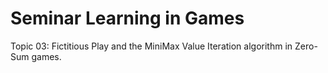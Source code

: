 # Seminar Learning in Games

Topic 03: Fictitious Play and the MiniMax Value Iteration algorithm in Zero-Sum games.
